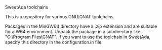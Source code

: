
SweetAda toolchains

This is a repository for various GNU/GNAT toolchains.

Packages in the MinGW64 directory have a .zip extension and are suitable for a
W64 environment. Unpack the package in a subdirectory like "C:\Program Files\GNAT".
If you want to use the toolchain in SweetAda, specify this directory in the
configuration.in file.

